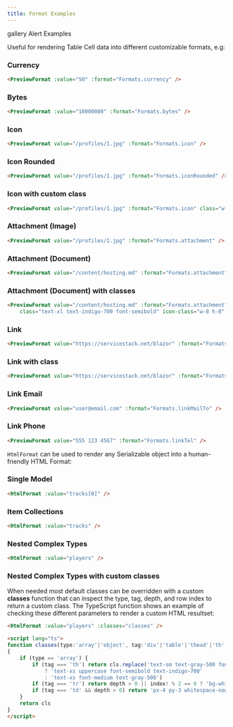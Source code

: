 ```yaml
---
title: Format Examples
---
```


<link rel="stylesheet" href="/css/tailwind-components.css">

<script setup>
import ApiReference from "../../src/components/ApiReference.vue"
import { useFormatters } from "@servicestack/vue"
import { tracks, players } from "../../src/gallery/data.ts"
import Formatters from '../../.vitepress/includes/vue/formatters.md'

const { Formats } = useFormatters()

const message = "Requires <b>Employee</b> Role"

function classes(type, tag,depth,cls,index) {
    if (type == 'array') {
        if (tag === 'th') return cls.replace('text-sm text-gray-500 font-medium',' ') + (depth == 0 
            ? 'text-xs uppercase font-semibold text-indigo-700'
            : 'text-xs font-medium text-gray-500')
        if (tag === 'tr') return depth > 0 || index % 2 == 0 ? 'bg-white' : 'bg-yellow-50'
        if (tag === 'td' && depth > 0) return 'px-4 py-3 whitespace-nowrap text-xs'
    }
    return cls
}
</script>

<style>
tr:nth-child(2n).bg-yellow-50 {
  --tw-bg-opacity: 1;
  background-color: rgb(254 252 232 / var(--tw-bg-opacity));
}
.table-object tr:nth-child(2n) {
    background-color: transparent
}
</style>

<Breadcrumbs class="not-prose mt-4" home-href="/vue/">
  <Breadcrumb href="/vue/gallery/">gallery</Breadcrumb>
  <Breadcrumb>Alert Examples</Breadcrumb>
</Breadcrumbs>

<ApiReference component="PreviewFormat" />

Useful for rendering Table Cell data into different customizable formats, e.g:

<h3 class="my-4 text-lg font-semibold">Currency</h3>

```html
<PreviewFormat :value="50" :format="Formats.currency" />
```
<PreviewFormat :value="50" :format="Formats.currency" />

<h3 class="my-4 text-lg font-semibold">Bytes</h3>

```html
<PreviewFormat :value="10000000" :format="Formats.bytes" />
```
<PreviewFormat :value="10000000" :format="Formats.bytes" />

<h3 class="my-4 text-lg font-semibold">Icon</h3>

```html
<PreviewFormat value="/profiles/1.jpg" :format="Formats.icon" />
```
<PreviewFormat value="/profiles/1.jpg" :format="Formats.icon" />

<h3 class="my-4 text-lg font-semibold">Icon Rounded</h3>

```html
<PreviewFormat value="/profiles/1.jpg" :format="Formats.iconRounded" />
```
<PreviewFormat value="/profiles/1.jpg" :format="Formats.iconRounded" />

<h3 class="my-4 text-lg font-semibold">Icon with custom class</h3>

```html
<PreviewFormat value="/profiles/1.jpg" :format="Formats.icon" class="w-40 h-40 rounded-full" />
```
<PreviewFormat value="/profiles/1.jpg" :format="Formats.icon" class="w-40 h-40 rounded-full" />

<h3 class="my-4 text-lg font-semibold">Attachment (Image)</h3>

```html
<PreviewFormat value="/profiles/1.jpg" :format="Formats.attachment" />
```
<PreviewFormat value="/profiles/1.jpg" :format="Formats.attachment" />

<h3 class="my-4 text-lg font-semibold">Attachment (Document)</h3>

```html
<PreviewFormat value="/content/hosting.md" :format="Formats.attachment" />
```
<PreviewFormat value="/content/hosting.md" :format="Formats.attachment" />

<h3 class="my-4 text-lg font-semibold">Attachment (Document) with classes</h3>

```html
<PreviewFormat value="/content/hosting.md" :format="Formats.attachment" 
    class="text-xl text-indigo-700 font-semibold" icon-class="w-8 h-8" />
```
<PreviewFormat value="/content/hosting.md" :format="Formats.attachment" class="text-xl text-indigo-700 font-semibold" icon-class="w-8 h-8" />

<h3 class="my-4 text-lg font-semibold">Link</h3>

```html
<PreviewFormat value="https://servicestack.net/blazor" :format="Formats.link" />
```
<PreviewFormat value="https://servicestack.net/blazor" :format="Formats.link" />

<h3 class="my-4 text-lg font-semibold">Link with class</h3>

```html
<PreviewFormat value="https://servicestack.net/blazor" :format="Formats.link" class="text-xl font-semibold" />
```
<PreviewFormat value="https://servicestack.net/blazor" :format="Formats.link" class="text-xl font-semibold" />

<h3 class="my-4 text-lg font-semibold">Link Email</h3>

```html
<PreviewFormat value="user@email.com" :format="Formats.linkMailTo" />
```
<PreviewFormat value="user@email.com" :format="Formats.linkMailTo" />

<h3 class="my-4 text-lg font-semibold">Link Phone</h3>

```html
<PreviewFormat value="555 123 4567" :format="Formats.linkTel" />
```
<PreviewFormat value="555 123 4567" :format="Formats.linkTel" />


<Formatters />


<ApiReference component="HtmlFormat" />

`HtmlFormat` can be used to render any Serializable object into a human-friendly HTML Format:

<h3 class="my-4 text-lg font-semibold">Single Model</h3>

```html
<HtmlFormat :value="tracks[0]" />
```
<div class="max-w-screen-sm">
    <HtmlFormat :value="tracks[0]" />
</div>

<h3 class="my-4 text-lg font-semibold">Item Collections</h3>

```html
<HtmlFormat :value="tracks" />
```
<div class="max-w-screen-sm">
    <HtmlFormat :value="tracks" />
</div>

<h3 class="my-4 text-lg font-semibold">Nested Complex Types</h3>

```html
<HtmlFormat :value="players" />
```
<HtmlFormat :value="players" />


<h3 class="mt-4 text-lg font-semibold">Nested Complex Types with custom classes</h3>

When needed most default classes can be overridden with a custom **classes** function that can inspect the
type, tag, depth, and row index to return a custom class. The TypeScript function shows an example of checking
these different parameters to render a custom HTML resultset:

```html
<HtmlFormat :value="players" :classes="classes" />

<script lang="ts">
function classes(type:'array'|'object', tag:'div'|'table'|'thead'|'th'|'tr'|'td',depth:number,cls:string,index?:number)
{
    if (type == 'array') {
        if (tag === 'th') return cls.replace('text-sm text-gray-500 font-medium',' ') + (depth == 0 
            ? 'text-xs uppercase font-semibold text-indigo-700'
            : 'text-xs font-medium text-gray-500')
        if (tag === 'tr') return depth > 0 || index! % 2 == 0 ? 'bg-white' : 'bg-yellow-50'
        if (tag === 'td' && depth > 0) return 'px-4 py-3 whitespace-nowrap text-xs'
    }
    return cls
}
</script>
```
<HtmlFormat :value="players" :classes="classes" />


